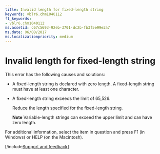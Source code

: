```yaml
---
title: Invalid length for fixed-length string
keywords: vblr6.chm1040112
f1_keywords:
- vblr6.chm1040112
ms.assetid: c67c5693-92eb-3701-dc2b-fb3f5e99e3a7
ms.date: 06/08/2017
ms.localizationpriority: medium
---
```



# Invalid length for fixed-length string

This error has the following causes and solutions:



- A fixed-length string is declared with zero length. A fixed-length string must have at least one character.
    
- A fixed-length string exceeds the limit of 65,526.
    
    Reduce the length specified for the fixed-length string.
    
   **Note**  Variable-length strings can exceed the upper limit and can have zero length.

For additional information, select the item in question and press F1 (in Windows) or HELP (on the Macintosh).

[!include[Support and feedback](~/includes/feedback-boilerplate.md)]